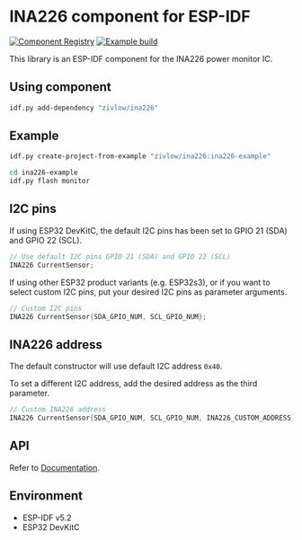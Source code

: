 # INA226 component for ESP-IDF

[![Component Registry](https://components.espressif.com/components/zivlow/ina226/badge.svg)](https://components.espressif.com/components/zivlow/ina226) [![Example build](https://github.com/zivlow/ina226/actions/workflows/build_example.yml/badge.svg)](https://github.com/zivlow/ina226/actions/workflows/build_example.yml)

This library is an ESP-IDF component for the INA226 power monitor IC.

## Using component
```bash
idf.py add-dependency "zivlow/ina226"
```

## Example
```bash
idf.py create-project-from-example "zivlow/ina226:ina226-example"
```

```bash
cd ina226-example
idf.py flash monitor
```

## I2C pins
If using ESP32 DevKitC, the default I2C pins has been set to GPIO 21 (SDA) and GPIO 22 (SCL).
```cpp
// Use default I2C pins GPIO 21 (SDA) and GPIO 22 (SCL)
INA226 CurrentSensor;
```

If using other ESP32 product variants (e.g. ESP32s3), or if you want to select custom I2C pins, put your desired I2C pins as parameter arguments.
```cpp
// Custom I2C pins
INA226 CurrentSensor{SDA_GPIO_NUM, SCL_GPIO_NUM};
```

## INA226 address
The default constructor will use default I2C address `0x40`.

To set a different I2C address, add the desired address as the third parameter.
```cpp
// Custom INA226 address
INA226 CurrentSensor{SDA_GPIO_NUM, SCL_GPIO_NUM, INA226_CUSTOM_ADDRESS};
```

## API
Refer to [Documentation](https://zivlow.github.io/ina226/html/index.html).

## Environment
- ESP-IDF v5.2
- ESP32 DevKitC
